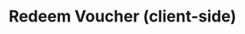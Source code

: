 ---
title: Redeem Voucher (client-side)
type: endpoint
category: 639ba2628407100061f5faac
slug: redeem-voucher-client-side
parentDoc: 639ba2658407100061f5fab4
hidden: false
order: 5
---